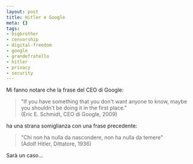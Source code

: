 ```yaml
--- 
layout: post
title: Hitler e Google
meta: {}
tags: 
- bigbrother
- censorship
- digital-freedom
- google
- grandefratello
- hitler
- privacy
- security
---
```

Mi fanno notare che la frase del CEO di Google:  
  
> "If you have something that you don't want anyone to know, maybe you shouldn't be doing it in the first place."  
> (Eric E. Schmidt, CEO di Google, 2009)  

ha una strana somiglianza con una frase precedente:  

> "Chi non ha nulla da nascondere, non ha nulla da temere"  
> (Adolf Hitler, Dittatore, 1936)  
  
Sarà un caso...  
 
